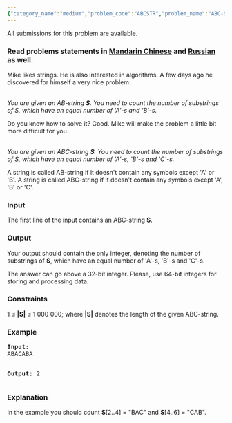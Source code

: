 ```yaml
---
{"category_name":"medium","problem_code":"ABCSTR","problem_name":"ABC-Strings","languages_supported":{"0":"ADA","1":"ASM","2":"BASH","3":"BF","4":"C","5":"C99 strict","6":"CAML","7":"CLOJ","8":"CLPS","9":"CPP 4.3.2","10":"CPP 4.9.2","11":"CPP14","12":"CS2","13":"D","14":"ERL","15":"FORT","16":"FS","17":"GO","18":"HASK","19":"ICK","20":"ICON","21":"JAVA","22":"JS","23":"LISP clisp","24":"LISP sbcl","25":"LUA","26":"NEM","27":"NICE","28":"NODEJS","29":"PAS fpc","30":"PAS gpc","31":"PERL","32":"PERL6","33":"PHP","34":"PIKE","35":"PRLG","36":"PYTH","37":"PYTH 3.4","38":"RUBY","39":"SCALA","40":"SCM guile","41":"SCM qobi","42":"ST","43":"TCL","44":"TEXT","45":"WSPC"},"max_timelimit":2,"source_sizelimit":50000,"problem_author":"kostya_by","problem_tester":"gerald","date_added":"8-02-2014","tags":{"0":"ad","1":"cook44","2":"kostya_by","3":"map","4":"simple"},"editorial_url":"http://discuss.codechef.com/problems/ABCSTR","time":{"view_start_date":1395599400,"submit_start_date":1395599400,"visible_start_date":1395599400,"end_date":1735669800},"layout":"problem"}
---
```

<span class="solution-visible-txt">All submissions for this problem are available.</span><h3> Read problems statements in <a target="_blank" href="http://www.codechef.com/download/translated/COOK44/mandarin/ABCSTR.pdf">Mandarin Chinese</a> and <a target="_blank" href="http://www.codechef.com/download/translated/COOK44/russian/ABCSTR.pdf">Russian</a> as well.</h3>
<p>
Mike likes strings. He is also interested in algorithms. A few days ago he discovered for himself a very nice problem:
</p>
<p><i><br />
You are given an AB-string <b>S</b>. You need to count the number of substrings of S, which have an equal number of 'A'-s and 'B'-s.<br />
</i></p>
<p>
Do you know how to solve it? Good. Mike will make the problem a little bit more difficult for you.
</p>
<p><i><br />
You are given an ABC-string <b>S</b>. You need to count the number of substrings of S, which have an equal number of 'A'-s, 'B'-s and 'C'-s.<br />
</i></p>
<p>
A string is called AB-string if it doesn't contain any symbols except 'A' or 'B'. A string is called ABC-string if it doesn't contain any symbols except 'A', 'B' or 'C'.
</p>
<h3>Input</h3>

<p>The first line of the input contains an ABC-string <b>S</b>.</p>
<h3>Output</h3>
<p>Your output should contain the only integer, denoting the number of substrings of <b>S</b>, which have an equal number of 'A'-s, 'B'-s and 'C'-s.
</p>
<p>The answer can go above a 32-bit integer. Please, use 64-bit integers for storing and processing data.</p>
<h3>Constraints</h3>
<p>1 ≤ <b>|S|</b> ≤  1 000 000; where <b>|S|</b> denotes the length of the given ABC-string.</p>
<h3>Example</h3>
<pre><b>Input:</b>
ABACABA

<b>Output:</b>
2
</pre>
<h3>Explanation</h3>
<p>
In the example you should count <b>S</b>[2..4] = "BAC" and <b>S</b>[4..6] = "CAB".
</p>
